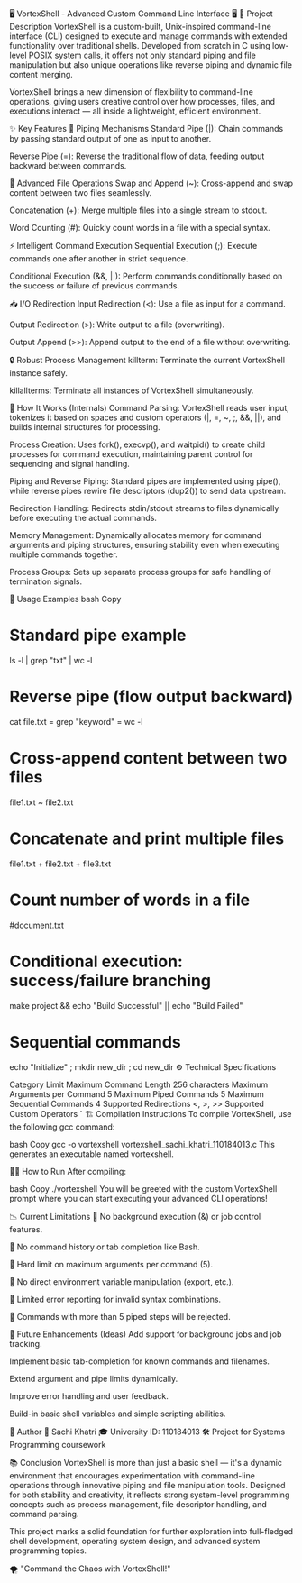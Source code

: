 🖥️ VortexShell - Advanced Custom Command Line Interface 🖥️
📜 Project Description
VortexShell is a custom-built, Unix-inspired command-line interface (CLI) designed to execute and manage commands with extended functionality over traditional shells. Developed from scratch in C using low-level POSIX system calls, it offers not only standard piping and file manipulation but also unique operations like reverse piping and dynamic file content merging.

VortexShell brings a new dimension of flexibility to command-line operations, giving users creative control over how processes, files, and executions interact — all inside a lightweight, efficient environment.

✨ Key Features
🔄 Piping Mechanisms
Standard Pipe (|): Chain commands by passing standard output of one as input to another.

Reverse Pipe (=): Reverse the traditional flow of data, feeding output backward between commands.

📄 Advanced File Operations
Swap and Append (~): Cross-append and swap content between two files seamlessly.

Concatenation (+): Merge multiple files into a single stream to stdout.

Word Counting (#): Quickly count words in a file with a special syntax.

⚡ Intelligent Command Execution
Sequential Execution (;): Execute commands one after another in strict sequence.

Conditional Execution (&&, ||): Perform commands conditionally based on the success or failure of previous commands.

📥 I/O Redirection
Input Redirection (<): Use a file as input for a command.

Output Redirection (>): Write output to a file (overwriting).

Output Append (>>): Append output to the end of a file without overwriting.

🔒 Robust Process Management
killterm: Terminate the current VortexShell instance safely.

killallterms: Terminate all instances of VortexShell simultaneously.

🔧 How It Works (Internals)
Command Parsing:
VortexShell reads user input, tokenizes it based on spaces and custom operators (|, =, ~, ;, &&, ||), and builds internal structures for processing.

Process Creation:
Uses fork(), execvp(), and waitpid() to create child processes for command execution, maintaining parent control for sequencing and signal handling.

Piping and Reverse Piping:
Standard pipes are implemented using pipe(), while reverse pipes rewire file descriptors (dup2()) to send data upstream.

Redirection Handling:
Redirects stdin/stdout streams to files dynamically before executing the actual commands.

Memory Management:
Dynamically allocates memory for command arguments and piping structures, ensuring stability even when executing multiple commands together.

Process Groups:
Sets up separate process groups for safe handling of termination signals.

🚀 Usage Examples
bash
Copy
# Standard pipe example
ls -l | grep "txt" | wc -l

# Reverse pipe (flow output backward)
cat file.txt = grep "keyword" = wc -l

# Cross-append content between two files
file1.txt ~ file2.txt

# Concatenate and print multiple files
file1.txt + file2.txt + file3.txt

# Count number of words in a file
#document.txt

# Conditional execution: success/failure branching
make project && echo "Build Successful" || echo "Build Failed"

# Sequential commands
echo "Initialize" ; mkdir new_dir ; cd new_dir
⚙️ Technical Specifications

Category	Limit
Maximum Command Length	256 characters
Maximum Arguments per Command	5
Maximum Piped Commands	5
Maximum Sequential Commands	4
Supported Redirections	<, >, >>
Supported Custom Operators	`
🏗️ Compilation Instructions
To compile VortexShell, use the following gcc command:

bash
Copy
gcc -o vortexshell vortexshell_sachi_khatri_110184013.c
This generates an executable named vortexshell.

🏃‍♂️ How to Run
After compiling:

bash
Copy
./vortexshell
You will be greeted with the custom VortexShell prompt where you can start executing your advanced CLI operations!

📉 Current Limitations
🚫 No background execution (&) or job control features.

🚫 No command history or tab completion like Bash.

🚫 Hard limit on maximum arguments per command (5).

🚫 No direct environment variable manipulation (export, etc.).

🚫 Limited error reporting for invalid syntax combinations.

🚫 Commands with more than 5 piped steps will be rejected.

🌟 Future Enhancements (Ideas)
Add support for background jobs and job tracking.

Implement basic tab-completion for known commands and filenames.

Extend argument and pipe limits dynamically.

Improve error handling and user feedback.

Build-in basic shell variables and simple scripting abilities.

📝 Author
👤 Sachi Khatri
🎓 University ID: 110184013
🛠️ Project for Systems Programming coursework

📚 Conclusion
VortexShell is more than just a basic shell — it's a dynamic environment that encourages experimentation with command-line operations through innovative piping and file manipulation tools. Designed for both stability and creativity, it reflects strong system-level programming concepts such as process management, file descriptor handling, and command parsing.

This project marks a solid foundation for further exploration into full-fledged shell development, operating system design, and advanced system programming topics.

🌪️ "Command the Chaos with VortexShell!"
